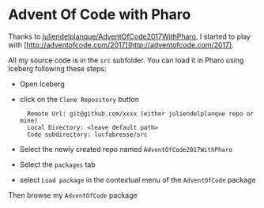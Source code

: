 # Advent Of Code with Pharo

Thanks to [juliendelplanque/AdventOfCode2017WithPharo](https://github.com/juliendelplanque/AdventOfCode2017WithPharo), I started to play with [http://adventofcode.com/2017](http://adventofcode.com/2017).

All my source code is in the `src` subfolder.
You can load it in Pharo using Iceberg following these steps:

- Open Iceberg
- click on the `Clone Repository` button

		Remote Url: git@github.com/xxxx (either juliendelplanque repo or mine)
		Local Directory: <leave default path>
		Code subdirectory: lucfabresse/src
		
- Select the newly created repo named `AdventOfCode2017WithPharo`
- Select the `packages` tab
- select `Load package` in the contextual menu of the `AdventOfCode` package

Then browse my `AdventOfCode` package
